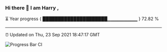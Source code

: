 ### Hi there 👋 I am Harry , 

⏳ Year progress { █████████████████████▁▁▁▁▁▁▁▁▁ } 72.82 %

---

⏰ Updated on Thu, 23 Sep 2021 18:47:17 GMT

![Progress Bar CI](https://github.com/duykhang68/duykhang68/workflows/Progress%20Bar%20CI/badge.svg)
